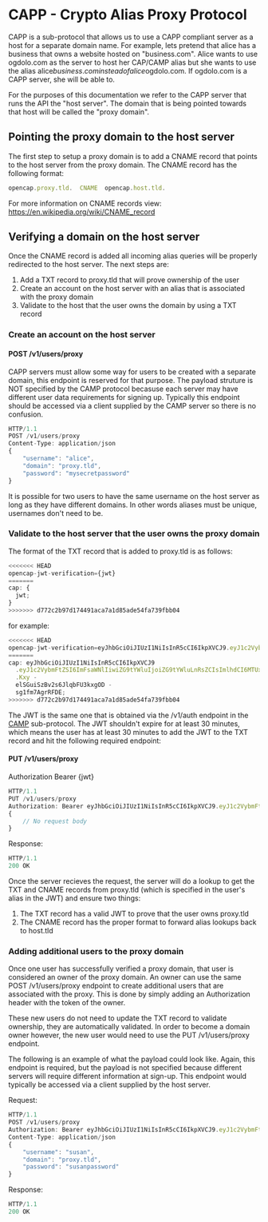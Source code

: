# CAPP - Crypto Alias Proxy Protocol

CAPP is a sub-protocol that allows us to use a CAPP compliant server as a host for a separate domain name. For example, lets pretend that alice has a business that owns a website hosted on "business.com". Alice wants to use ogdolo.com as the server to host her CAP/CAMP alias but she wants to use the alias alice$business.com instead of alice$ogdolo.com. If ogdolo.com is a CAPP server, she will be able to.

For the purposes of this documentation we refer to the CAPP server that runs the API the "host server". The domain that is being pointed towards that host will be called the "proxy domain".

## Pointing the proxy domain to the host server

The first step to setup a proxy domain is to add a CNAME record that points to the host server from the proxy domain. The CNAME record has the following format:

```javascript
opencap.proxy.tld.  CNAME  opencap.host.tld.
```

For more information on CNAME records view: https://en.wikipedia.org/wiki/CNAME_record

## Verifying a domain on the host server

Once the CNAME record is added all incoming alias queries will be properly redirected to the host server. The next steps are:

1. Add a TXT record to proxy.tld that will prove ownership of the user
2. Create an account on the host server with an alias that is associated with the proxy domain
3. Validate to the host that the user owns the domain by using a TXT record

### Create an account on the host server

#### POST /v1/users/proxy

CAPP servers must allow some way for users to be created with a separate domain, this endpoint is reserved for that purpose. The payload struture is NOT specified by the CAMP protocol becasuse each server may have different user data requirements for signing up. Typically this endpoint should be accessed via a client supplied by the CAMP server so there is no confusion.

```javascript
HTTP/1.1
POST /v1/users/proxy
Content-Type: application/json
{
    "username": "alice",
    "domain": "proxy.tld",
    "password": "mysecretpassword"
}
```

It is possible for two users to have the same username on the host server as long as they have different domains. In other words aliases must be unique, usernames don't need to be.

### Validate to the host server that the user owns the proxy domain

The format of the TXT record that is added to proxy.tld is as follows:

```javascript
<<<<<<< HEAD
opencap-jwt-verification={jwt}
=======
cap: {
  jwt;
}
>>>>>>> d772c2b97d174491aca7a1d85ade54fa739fbb04
```

for example:

```javascript
<<<<<<< HEAD
opencap-jwt-verification=eyJhbGciOiJIUzI1NiIsInR5cCI6IkpXVCJ9.eyJ1c2VybmFtZSI6ImFsaWNlIiwiZG9tYWluIjoiZG9tYWluLnRsZCIsImlhdCI6MTUxNjIzOTAyMn0.Kxy-elSGuiSzBv2s6JlqbFU3kxgOD-sg1fm7AgrRFDE
=======
cap: eyJhbGciOiJIUzI1NiIsInR5cCI6IkpXVCJ9
  .eyJ1c2VybmFtZSI6ImFsaWNlIiwiZG9tYWluIjoiZG9tYWluLnRsZCIsImlhdCI6MTUxNjIzOTAyMn0
  .Kxy -
  elSGuiSzBv2s6JlqbFU3kxgOD -
  sg1fm7AgrRFDE;
>>>>>>> d772c2b97d174491aca7a1d85ade54fa739fbb04
```

The JWT is the same one that is obtained via the /v1/auth endpoint in the [CAMP](/CAMP.md) sub-protocol. The JWT shouldn't expire for at least 30 minutes, which means the user has at least 30 minutes to add the JWT to the TXT record and hit the following required endpoint:

#### PUT /v1/users/proxy

Authorization Bearer {jwt}

```javascript
HTTP/1.1
PUT /v1/users/proxy
Authorization: Bearer eyJhbGciOiJIUzI1NiIsInR5cCI6IkpXVCJ9.eyJ1c2VybmFtZSI6ImFsaWNlIiwiZG9tYWluIjoiZG9tYWluLnRsZCIsImlhdCI6MTUxNjIzOTAyMn0.Kxy-elSGuiSzBv2s6JlqbFU3kxgOD-sg1fm7AgrRFDE
{
    // No request body
}
```

Response:

```javascript
HTTP/1.1
200 OK
```

Once the server recieves the request, the server will do a lookup to get the TXT and CNAME records from proxy.tld (which is specified in the user's alias in the JWT) and ensure two things:

1. The TXT record has a valid JWT to prove that the user owns proxy.tld
2. The CNAME record has the proper format to forward alias lookups back to host.tld

### Adding additional users to the proxy domain

Once one user has successfully verified a proxy domain, that user is considered an owner of the proxy domain. An owner can use the same POST /v1/users/proxy endpoint to create additional users that are associated with the proxy. This is done by simply adding an Authorization header with the token of the owner.

These new users do not need to update the TXT record to validate ownership, they are automatically validated. In order to become a domain owner however, the new user would need to use the PUT /v1/users/proxy endpoint.

The following is an example of what the payload could look like. Again, this endpoint is required, but the payload is not specified because different servers will require different information at sign-up. This endpoint would typically be accessed via a client supplied by the host server.

Request:

```javascript
HTTP/1.1
POST /v1/users/proxy
Authorization: Bearer eyJhbGciOiJIUzI1NiIsInR5cCI6IkpXVCJ9.eyJ1c2VybmFtZSI6ImFsaWNlIiwiZG9tYWluIjoiZG9tYWluLnRsZCIsImlhdCI6MTUxNjIzOTAyMn0.Kxy-elSGuiSzBv2s6JlqbFU3kxgOD-sg1fm7AgrRFDE
Content-Type: application/json
{
    "username": "susan",
    "domain": "proxy.tld",
    "password": "susanpassword"
}
```

Response:

```javascript
HTTP/1.1
200 OK
```

